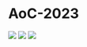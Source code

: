 # AoC-2023


![](https://img.shields.io/badge/day%20📅-18-blue)
![](https://img.shields.io/badge/stars%20⭐-4-yellow)
![](https://img.shields.io/badge/days%20completed-2-red)
